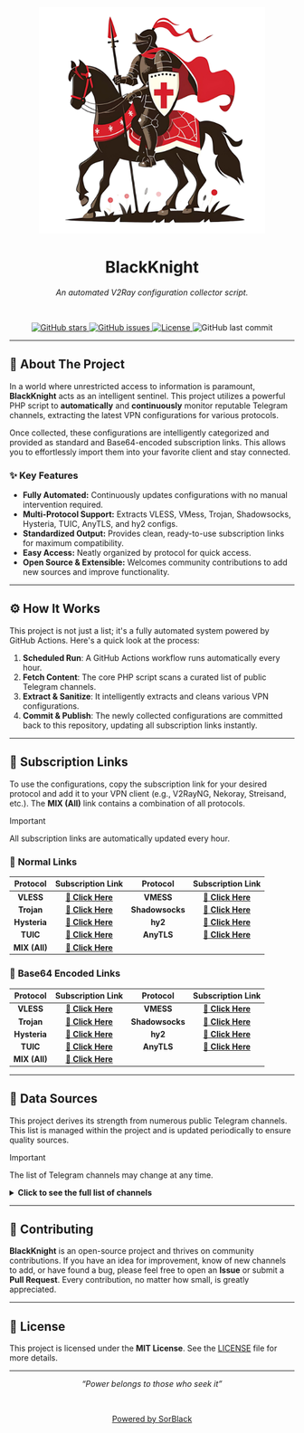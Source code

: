 <div align="center">
  <img src="/docs/BlackKnight.png" alt="BlackKnight Logo" width="400"/>
  <h1 align="center">BlackKnight</h1>
  <p align="center">
    <em>An automated V2Ray configuration collector script.</em>
  </p>
  <br />
  <p align="center">
    <a href="https://github.com/SoroushImanian/BlackKnight/stargazers">
      <img src="https://img.shields.io/github/stars/SoroushImanian/BlackKnight?style=for-the-badge&color=ffd000" alt="GitHub stars"/>
    </a>
    <a href="https://github.com/SoroushImanian/BlackKnight/issues">
      <img src="https://img.shields.io/github/issues/SoroushImanian/BlackKnight?style=for-the-badge&color=ff6a00" alt="GitHub issues"/>
    </a>
    <a href="https://github.com/SoroushImanian/BlackKnight/blob/main/LICENSE">
      <img src="https://img.shields.io/github/license/SoroushImanian/BlackKnight?style=for-the-badge&color=42c0ff" alt="License"/>
    </a>
    <img src="https://img.shields.io/github/last-commit/SoroushImanian/BlackKnight?style=for-the-badge&color=lightgrey" alt="GitHub last commit"/>
  </p>
</div>

---

## 📖 About The Project

In a world where unrestricted access to information is paramount, **BlackKnight** acts as an intelligent sentinel. This project utilizes a powerful PHP script to **automatically** and **continuously** monitor reputable Telegram channels, extracting the latest VPN configurations for various protocols.

Once collected, these configurations are intelligently categorized and provided as standard and Base64-encoded subscription links. This allows you to effortlessly import them into your favorite client and stay connected.

### ✨ Key Features

- **Fully Automated:** Continuously updates configurations with no manual intervention required.
- **Multi-Protocol Support:** Extracts VLESS, VMess, Trojan, Shadowsocks, Hysteria, TUIC, AnyTLS, and hy2 configs.
- **Standardized Output:** Provides clean, ready-to-use subscription links for maximum compatibility.
- **Easy Access:** Neatly organized by protocol for quick access.
- **Open Source & Extensible:** Welcomes community contributions to add new sources and improve functionality.

---

## ⚙️ How It Works

This project is not just a list; it's a fully automated system powered by GitHub Actions. Here's a quick look at the process:

1.  **Scheduled Run**: A GitHub Actions workflow runs automatically every hour.
2.  **Fetch Content**: The core PHP script scans a curated list of public Telegram channels.
3.  **Extract & Sanitize**: It intelligently extracts and cleans various VPN configurations.
4.  **Commit & Publish**: The newly collected configurations are committed back to this repository, updating all subscription links instantly.

---

## 🚀 Subscription Links

To use the configurations, copy the subscription link for your desired protocol and add it to your VPN client (e.g., V2RayNG, Nekoray, Streisand, etc.). The **MIX (All)** link contains a combination of all protocols.

> [!IMPORTANT]
> All subscription links are automatically updated every hour.

### 📁 **Normal Links**

| Protocol | Subscription Link | Protocol | Subscription Link |
| :---: | :---: | :---: | :---: |
| **VLESS** | [**🔗 Click Here**](https://raw.githubusercontent.com/SoroushImanian/BlackKnight/main/sub/vless) | **VMESS** | [**🔗 Click Here**](https://raw.githubusercontent.com/SoroushImanian/BlackKnight/main/sub/vmess) |
| **Trojan** | [**🔗 Click Here**](https://raw.githubusercontent.com/SoroushImanian/BlackKnight/main/sub/trojan) | **Shadowsocks** | [**🔗 Click Here**](https://raw.githubusercontent.com/SoroushImanian/BlackKnight/main/sub/ss) |
| **Hysteria** | [**🔗 Click Here**](https://raw.githubusercontent.com/SoroushImanian/BlackKnight/main/sub/hysteria) | **hy2** | [**🔗 Click Here**](https://raw.githubusercontent.com/SoroushImanian/BlackKnight/main/sub/hy2) |
| **TUIC** | [**🔗 Click Here**](https://raw.githubusercontent.com/SoroushImanian/BlackKnight/main/sub/tuic) | **AnyTLS** | [**🔗 Click Here**](https://raw.githubusercontent.com/SoroushImanian/BlackKnight/main/sub/anytls) |
| **MIX (All)** | [**🔗 Click Here**](https://raw.githubusercontent.com/SoroushImanian/BlackKnight/main/sub/mix) | | |

### 🔐 **Base64 Encoded Links**

| Protocol | Subscription Link | Protocol | Subscription Link |
| :---: | :---: | :---: | :---: |
| **VLESS** | [**🔗 Click Here**](https://raw.githubusercontent.com/SoroushImanian/BlackKnight/main/sub/vlessbase64) | **VMESS** | [**🔗 Click Here**](https://raw.githubusercontent.com/SoroushImanian/BlackKnight/main/sub/vmessbase64) |
| **Trojan** | [**🔗 Click Here**](https://raw.githubusercontent.com/SoroushImanian/BlackKnight/main/sub/trojanbase64) | **Shadowsocks** | [**🔗 Click Here**](https://raw.githubusercontent.com/SoroushImanian/BlackKnight/main/sub/ssbase64) |
| **Hysteria** | [**🔗 Click Here**](https://raw.githubusercontent.com/SoroushImanian/BlackKnight/main/sub/hysteriabase64) | **hy2** | [**🔗 Click Here**](https://raw.githubusercontent.com/SoroushImanian/BlackKnight/main/sub/hy2base64) |
| **TUIC** | [**🔗 Click Here**](https://raw.githubusercontent.com/SoroushImanian/BlackKnight/main/sub/tuicbase64) | **AnyTLS** | [**🔗 Click Here**](https://raw.githubusercontent.com/SoroushImanian/BlackKnight/main/sub/anytlsbase64) |
| **MIX (All)** | [**🔗 Click Here**](https://raw.githubusercontent.com/SoroushImanian/BlackKnight/main/sub/mixbase64) | | |

---

## 📡 Data Sources

This project derives its strength from numerous public Telegram channels. This list is managed within the project and is updated periodically to ensure quality sources.

> [!IMPORTANT]
> The list of Telegram channels may change at any time.

<details>
  <summary><strong>Click to see the full list of channels</strong></summary>
  
  | Channel Name | Channel Link | Channel Name | Channel Link |
  |--------------|--------------|--------------|--------------|
  | MsV2ray | [Link](https://t.me/s/MsV2ray) | foxrayiran | [Link](https://t.me/s/foxrayiran) |
  | DailyV2RY | [Link](https://t.me/s/DailyV2RY) | yaney_01 | [Link](https://t.me/s/yaney_01) |
  | FreakConfig | [Link](https://t.me/s/FreakConfig) | EliV2ray | [Link](https://t.me/s/EliV2ray) |
  | ServerNett | [Link](https://t.me/s/ServerNett) | proxystore11 | [Link](https://t.me/s/proxystore11) |
  | v2rayng_fa2 | [Link](https://t.me/s/v2rayng_fa2) | v2rayng_org | [Link](https://t.me/s/v2rayng_org) |
  | V2rayNGvpni | [Link](https://t.me/s/V2rayNGvpni) | custom_14 | [Link](https://t.me/s/custom_14) |
  | v2rayNG_VPNN | [Link](https://t.me/s/v2rayNG_VPNN) | v2ray_outlineir | [Link](https://t.me/s/v2ray_outlineir) |
  | v2_vmess | [Link](https://t.me/s/v2_vmess) | FreeVlessVpn | [Link](https://t.me/s/FreeVlessVpn) |
  | vmess_vless_v2rayng | [Link](https://t.me/s/vmess_vless_v2rayng) | PrivateVPNs | [Link](https://t.me/s/PrivateVPNs) |
  | freeland8 | [Link](https://t.me/s/freeland8) | vmessiran | [Link](https://t.me/s/vmessiran) |
  | Outline_Vpn | [Link](https://t.me/s/Outline_Vpn) | vmessq | [Link](https://t.me/s/vmessq) |
  | WeePeeN | [Link](https://t.me/s/WeePeeN) | V2rayNG3 | [Link](https://t.me/s/V2rayNG3) |
  | ShadowsocksM | [Link](https://t.me/s/ShadowsocksM) | shadowsocksshop | [Link](https://t.me/s/shadowsocksshop) |
  | v2rayan | [Link](https://t.me/s/v2rayan) | ShadowSocks_s | [Link](https://t.me/s/ShadowSocks_s) |
  | VmessProtocol | [Link](https://t.me/s/VmessProtocol) | napsternetv_config | [Link](https://t.me/s/napsternetv_config) |
  | Easy_Free_VPN | [Link](https://t.me/s/Easy_Free_VPN) | V2Ray_FreedomIran | [Link](https://t.me/s/V2Ray_FreedomIran) |
  | V2RAY_VMESS_free | [Link](https://t.me/s/V2RAY_VMESS_free) | v2ray_for_free | [Link](https://t.me/s/v2ray_for_free) |
  | V2rayN_Free | [Link](https://t.me/s/V2rayN_Free) | free4allVPN | [Link](https://t.me/s/free4allVPN) |
  | vpn_ocean | [Link](https://t.me/s/vpn_ocean) | configV2rayForFree | [Link](https://t.me/s/configV2rayForFree) |
  | FreeV2rays | [Link](https://t.me/s/FreeV2rays) | DigiV2ray | [Link](https://t.me/s/DigiV2ray) |
  | v2rayNG_VPN | [Link](https://t.me/s/v2rayNG_VPN) | freev2rayssr | [Link](https://t.me/s/freev2rayssr) |
  | v2rayn_server | [Link](https://t.me/s/v2rayn_server) | Shadowlinkserverr | [Link](https://t.me/s/Shadowlinkserverr) |
  | iranvpnet | [Link](https://t.me/s/iranvpnet) | vmess_iran | [Link](https://t.me/s/vmess_iran) |
  | mahsaamoon1 | [Link](https://t.me/s/mahsaamoon1) | V2RAY_NEW | [Link](https://t.me/s/V2RAY_NEW) |
  | v2RayChannel | [Link](https://t.me/s/v2RayChannel) | configV2rayNG | [Link](https://t.me/s/configV2rayNG) |
  | config_v2ray | [Link](https://t.me/s/config_v2ray) | vpn_proxy_custom | [Link](https://t.me/s/vpn_proxy_custom) |
  | vpnmasi | [Link](https://t.me/s/vpnmasi) | v2ray_custom | [Link](https://t.me/s/v2ray_custom) |
  | VPNCUSTOMIZE | [Link](https://t.me/s/VPNCUSTOMIZE) | HTTPCustomLand | [Link](https://t.me/s/HTTPCustomLand) |
  | ViPVpn_v2ray | [Link](https://t.me/s/ViPVpn_v2ray) | FreeNet1500 | [Link](https://t.me/s/FreeNet1500) |
  | v2ray_ar | [Link](https://t.me/s/v2ray_ar) | beta_v2ray | [Link](https://t.me/s/beta_v2ray) |
  | vip_vpn_2022 | [Link](https://t.me/s/vip_vpn_2022) | FOX_VPN66 | [Link](https://t.me/s/FOX_VPN66) |
  | VorTexIRN | [Link](https://t.me/s/VorTexIRN) | YtTe3la | [Link](https://t.me/s/YtTe3la) |
  | V2RayOxygen | [Link](https://t.me/s/V2RayOxygen) | Network_442 | [Link](https://t.me/s/Network_442) |
  | VPN_443 | [Link](https://t.me/s/VPN_443) | v2rayng_v | [Link](https://t.me/s/v2rayng_v) |
  | ultrasurf_12 | [Link](https://t.me/s/ultrasurf_12) | iSeqaro | [Link](https://t.me/s/iSeqaro) |
  | frev2rayng | [Link](https://t.me/s/frev2rayng) | frev2ray | [Link](https://t.me/s/frev2ray) |
  | Awlix_ir | [Link](https://t.me/s/Awlix_ir) | v2rayngvpn | [Link](https://t.me/s/v2rayngvpn) |
  | God_CONFIG | [Link](https://t.me/s/God_CONFIG) | Configforvpn01 | [Link](https://t.me/s/Configforvpn01) |
  | inikotesla | [Link](https://t.me/s/inikotesla) | forwardv2ray | [Link](https://t.me/s/forwardv2ray) |
  | ParsRoute | [Link](https://t.me/s/ParsRoute) | TUICity | [Link](https://t.me/s/TUICity) |

</details>

---

## 🤝 Contributing

**BlackKnight** is an open-source project and thrives on community contributions. If you have an idea for improvement, know of new channels to add, or have found a bug, please feel free to open an **Issue** or submit a **Pull Request**. Every contribution, no matter how small, is greatly appreciated.

---

## 📜 License

This project is licensed under the **MIT License**. See the [LICENSE](https://github.com/SoroushImanian/BlackKnight/blob/main/LICENSE) file for more details.

---
<div align="center">
  <p><em>“Power belongs to those who seek it”</em></p>
  <br/>
  <p><a href="https://SorBlack.com" target="_blank">Powered by SorBlack</a></p>
</div>
